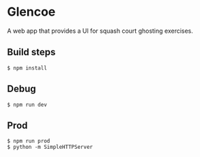 # Glencoe

A web app that provides a UI for squash court ghosting exercises.

## Build steps

    $ npm install

## Debug

    $ npm run dev

## Prod

    $ npm run prod
    $ python -m SimpleHTTPServer
